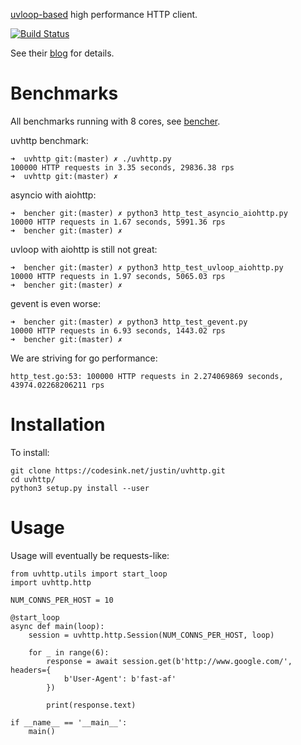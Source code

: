 [uvloop-based](https://github.com/magicstack/uvloop) high performance HTTP client.

[![Build Status](https://ci.codesink.net/api/badges/justin/uvhttp/status.svg)](https://ci.codesink.net/justin/uvhttp)

See their [blog](https://magic.io/blog/uvloop-blazing-fast-python-networking/) for details.

# Benchmarks

All benchmarks running with 8 cores, see [bencher](https://codesink.net/justin/bencher).

uvhttp benchmark:

```
➜  uvhttp git:(master) ✗ ./uvhttp.py
100000 HTTP requests in 3.35 seconds, 29836.38 rps
➜  uvhttp git:(master) ✗
```

asyncio with aiohttp:

```
➜  bencher git:(master) ✗ python3 http_test_asyncio_aiohttp.py
10000 HTTP requests in 1.67 seconds, 5991.36 rps
➜  bencher git:(master) ✗
```

uvloop with aiohttp is still not great:

```
➜  bencher git:(master) ✗ python3 http_test_uvloop_aiohttp.py
10000 HTTP requests in 1.97 seconds, 5065.03 rps
➜  bencher git:(master) ✗
```

gevent is even worse:

```
➜  bencher git:(master) ✗ python3 http_test_gevent.py 
10000 HTTP requests in 6.93 seconds, 1443.02 rps
➜  bencher git:(master) ✗ 
```

We are striving for go performance:

```
http_test.go:53: 100000 HTTP requests in 2.274069869 seconds, 43974.02268206211 rps
```

# Installation

To install:

```
git clone https://codesink.net/justin/uvhttp.git
cd uvhttp/
python3 setup.py install --user
```

# Usage

Usage will eventually be requests-like:

```
from uvhttp.utils import start_loop
import uvhttp.http

NUM_CONNS_PER_HOST = 10

@start_loop
async def main(loop):
    session = uvhttp.http.Session(NUM_CONNS_PER_HOST, loop)

    for _ in range(6):
        response = await session.get(b'http://www.google.com/', headers={
            b'User-Agent': b'fast-af'
        })

        print(response.text)

if __name__ == '__main__':
    main()
```
